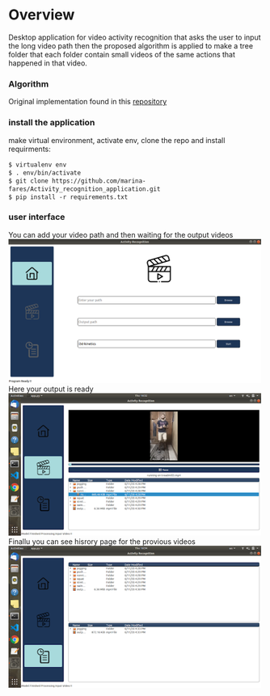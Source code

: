 # Overview

Desktop application for video activity recognition that asks the user to input the long video path then the proposed algorithm is applied to make a tree folder that each folder contain small videos of the same actions that happened in that video.

### Algorithm

Original implementation found in this <a href='https://github.com/Nadern96/kinetics-i3d'> repository</a>

### install the application

make virtual environment, activate env, clone the repo and install requirments:
```
$ virtualenv env  
$ . env/bin/activate
$ git clone https://github.com/marina-fares/Activity_recognition_application.git
$ pip install -r requirements.txt
```
### user interface

You can add your video path and then waiting for the output videos
<img src='img1.png' width='500px'><br/>
Here your output is ready<br/>
<img src='img3.png' width='500px'><br/>
Finallu you can see hisrory page for the provious videos<br/>
<img src='img5.png' width='500px'><br/>
